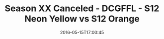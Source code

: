 ---
title: Season XX Canceled - DCGFFL - S12 Neon Yellow vs S12 Orange
teams-score:
- team: _teams/s12-neon-yellow.md
  score: 38
- team: _teams/s12-orange.md
  score: 18
mvp: ''
game-ball: ''
season: 12
week: 0
date: '2016-05-15T17:00:45'
pageid: season-12-playoffs-may-15-2016-4187-vs-4181
---